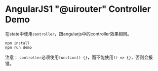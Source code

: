 AngularJS1 "@uirouter" Controller Demo
=======================================

在state中使用`controller`，跟angularjs中的controller效果相同。

```
npm install
npm run demo
```

注意：
`controller`必须使用`function() {}`，而不能使用`() => {}`，否则会报错。
